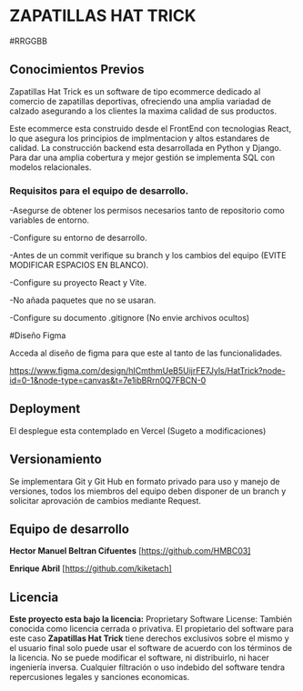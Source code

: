 # ZAPATILLAS HAT TRICK
#RRGGBB

## Conocimientos Previos
Zapatillas Hat Trick es un software de tipo ecommerce dedicado al comercio de zapatillas deportivas, ofreciendo una amplia variadad de calzado asegurando a los clientes la maxima calidad de sus productos.

Este ecommerce esta construido desde el FrontEnd con tecnologias React, lo que asegura los principios de implmentacion y altos estandares de calidad.
La construcción backend esta desarrollada en Python y Django.
Para dar una amplia cobertura y mejor gestión se implementa SQL con modelos relacionales.

### Requisitos para el equipo de desarrollo.

-Asegurse de obtener los permisos necesarios tanto de repositorio como variables de entorno.

-Configure su entorno de desarrollo.

-Antes de un commit verifique su branch y los cambios del equipo (EVITE MODIFICAR ESPACIOS EN BLANCO).

-Configure su proyecto React y Vite.

-No añada paquetes que no se usaran.

-Configure su documento .gitignore (No envie archivos ocultos)


#Diseño Figma

Acceda al diseño de figma para que este al tanto de las funcionalidades.

https://www.figma.com/design/hICmthmUeB5UijrFE7Jyls/HatTrick?node-id=0-1&node-type=canvas&t=7e1ibBRrn0Q7FBCN-0


## Deployment

El desplegue esta contemplado en Vercel (Sugeto a modificaciones)



## Versionamiento

Se implementara Git y Git Hub en formato privado para uso y manejo de versiones, todos los miembros del equipo deben disponer de un branch y solicitar aprovación de cambios mediante Request.

## Equipo de desarrollo

 **Hector Manuel Beltran Cifuentes** [https://github.com/HMBC03]
 
**Enrique Abril** [https://github.com/kiketach]


## Licencia

**Este proyecto esta bajo la licencia:**
Proprietary Software License: También conocida como licencia cerrada o privativa. 
El propietario del software para este caso **Zapatillas Hat Trick** tiene derechos exclusivos sobre el mismo y el usuario final solo puede usar el software de acuerdo con los términos de la licencia. 
No se puede modificar el software, ni distribuirlo, ni hacer ingeniería inversa.
Cualquier filtración o uso indebido del software tendra repercusiones legales y sanciones economicas.
